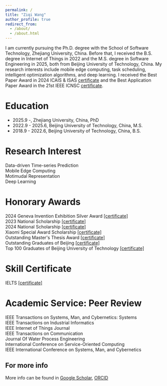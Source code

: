 ```yaml
---
permalink: /
title: "Ziqi Wang"
author_profile: true
redirect_from: 
  - /about/
  - /about.html
---
```



I am currently pursuing the Ph.D. degree with the School of Software Technology, Zhejiang University, China. Before that, I received the B.S. degree in Internet of Things in 2022 and the M.S. degree in Software Engineering in 2025, both from Beijing University of Technology, China. My research interests include mobile edge computing, task scheduling, intelligent optimization algorithms, and deep learning. I received the Best Paper Award in 2024 ICAIS & ISAS [certificate](https://ZiqiWang0312.github.io/bio/files/ISAScer.pdf) and the Best Application Paper Award in the 21st IEEE ICNSC [certificate](https://ZiqiWang0312.github.io/bio/files/ICNSCcer.pdf).

Education
======
* 2025.9 -, Zhejiang University, China, PhD
* 2022.9 - 2025.6, Beijing University of Technology, China, M.S.
* 2018.9 - 2022.6, Beijing University of Technology, China, B.S. 

Research Interest
======
Data-driven Time-series Prediction <br>
Mobile Edge Computing <br>
Motimudal Representation <br>
Deep Learning <br>


Honorary Awards
======
2024 Geneva Invention Exhibition Silver Award
<a href="https://ZiqiWang0312.github.io/bio/files/geneva.pdf" target="_blank">[certificate]</a> <br>
2023 National Scholarship 
<a href="https://ZiqiWang0312.github.io/bio/files/National Scholarship 2023.pdf" target="_blank">[certificate]</a> <br>
2024 National Scholarship 
<a href="https://ZiqiWang0312.github.io/bio/files/National Scholarship 2024.pdf" target="_blank">[certificate]</a> <br>
Xiaomi Special Award Scholarship 
<a href="https://ZiqiWang0312.github.io/bio/files/XiaoMi.pdf" target="_blank">[certificate]</a> <br>
Outstanding Master's Thesis Award
<a href="https://ZiqiWang0312.github.io/bio/files/Outstanding Thesis.pdf" target="_blank">[certificate]</a> <br>
Outstanding Graduates of Beijing
<a href="https://ZiqiWang0312.github.io/bio/files/bj.pdf" target="_blank">[certificate]</a> <br>
Top 100 Graduates of Beijing University of Technology
<a href="https://ZiqiWang0312.github.io/bio/files/bjut.pdf" target="_blank">[certificate]</a> <br>

Skill Certificate
======
IELTS 
<a href="https://ZiqiWang0312.github.io/bio/files/IELTS.pdf" target="_blank">[certificate]</a> <br>



Academic Service: Peer Review
======
IEEE Transactions on Systems, Man, and Cybernetics: Systems <br>
IEEE Transactions on Industrial Informatics <br>
IEEE Internet of Things Journal <br>
IEEE Transactions on Communication <br>
Journal Of Water Process Engineering <br>
International Conference on Service-Oriented Computing <br>
IEEE International Conference on Systems, Man, and Cybernetics <br>

For more info
------
More info can be found in [Google Scholar](https://scholar.google.com/citations?hl=en&user=G1mY-BwAAAAJ), [ORCID](https://orcid.org/signin)
